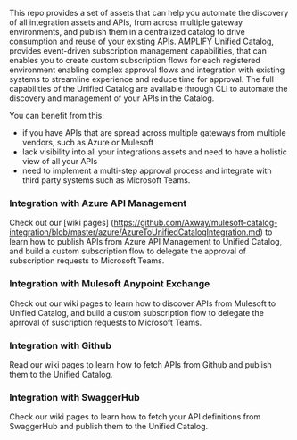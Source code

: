This repo provides a set of assets that can help you automate the discovery of all integration assets and APIs, from across multiple gateway environments, and publish them in a centralized catalog to drive consumption and reuse of your existing APIs. 
AMPLIFY Unified Catalog, provides event-driven subscription management capabilities, that can enables you to create custom subscription flows for each registered environment enabling complex approval flows and integration with existing systems to streamline experience and reduce time for approval. The full capabilities of the Unified Catalog are available through CLI to automate the discovery and management of your APIs in the Catalog. 

You can benefit from this: 
* if you have APIs that are spread across multiple gateways from multiple vendors, such as Azure or Mulesoft
* lack visibility into all your integrations assets and need to have a holistic view of all your APIs
* need to implement a multi-step approval process and integrate with third party systems such as Microsoft Teams. 

### Integration with Azure API Management

Check out our [wiki pages] (https://github.com/Axway/mulesoft-catalog-integration/blob/master/azure/AzureToUnifiedCatalogIntegration.md) to learn how to publish APIs from Azure API Management to Unified Catalog, and build a custom subscription flow to delegate the approval of subscription requests to Microsoft Teams. 

### Integration with Mulesoft Anypoint Exchange
Check out our wiki pages to learn how to discover APIs from Mulesoft to Unified Catalog, and build a custom subscription flow to delegate the aprroval of suscription requests to Microsoft Teams. 

### Integration with Github
Read our wiki pages to learn how to fetch APIs from Github and publish them to the Unified Catalog.  

### Integration with SwaggerHub
Check our wiki pages to learn how to fetch your API definitions from SwaggerHub and publish them to the Unified Catalog. 
